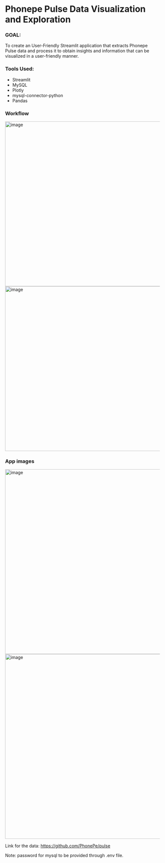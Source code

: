 # Phonepe Pulse Data Visualization and Exploration

### GOAL:
To create an User-Friendly Streamlit application that extracts Phonepe Pulse data and process it to obtain
insights and information that can be visualized in a user-friendly manner.

### Tools Used: 
* Streamlit
* MySQL
* Plotly
* mysql-connector-python
* Pandas

### Workflow

<img width="535" alt="image" src="https://github.com/SharmilaAnanthasayanam/Phonepe-Project/assets/112562560/8163449f-b69f-4ce0-bc93-0fec08a773e4">

<img width="535" alt="image" src="https://github.com/SharmilaAnanthasayanam/Phonepe-Project/assets/112562560/78c09a4a-d8f6-4578-b492-5f28248852b0">

### App images
<img width="600" alt="image" src="https://github.com/SharmilaAnanthasayanam/Phonepe-Project/assets/112562560/988fe935-a2e7-45bc-8e73-1dbe5ab70a7c">

<img width="600" alt="image" src="https://github.com/SharmilaAnanthasayanam/Phonepe-Project/assets/112562560/7b9b954b-0126-483d-967c-65d3d9480a1e">

Link for the data: https://github.com/PhonePe/pulse

Note: password for mysql to be provided through .env file.

